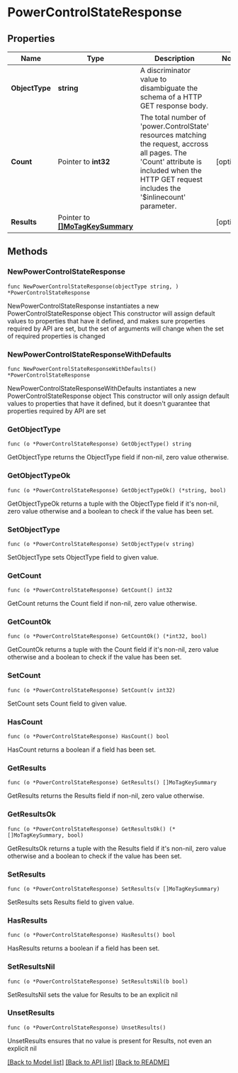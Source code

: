 # PowerControlStateResponse

## Properties

Name | Type | Description | Notes
------------ | ------------- | ------------- | -------------
**ObjectType** | **string** | A discriminator value to disambiguate the schema of a HTTP GET response body. | 
**Count** | Pointer to **int32** | The total number of &#39;power.ControlState&#39; resources matching the request, accross all pages. The &#39;Count&#39; attribute is included when the HTTP GET request includes the &#39;$inlinecount&#39; parameter. | [optional] 
**Results** | Pointer to [**[]MoTagKeySummary**](MoTagKeySummary.md) |  | [optional] 

## Methods

### NewPowerControlStateResponse

`func NewPowerControlStateResponse(objectType string, ) *PowerControlStateResponse`

NewPowerControlStateResponse instantiates a new PowerControlStateResponse object
This constructor will assign default values to properties that have it defined,
and makes sure properties required by API are set, but the set of arguments
will change when the set of required properties is changed

### NewPowerControlStateResponseWithDefaults

`func NewPowerControlStateResponseWithDefaults() *PowerControlStateResponse`

NewPowerControlStateResponseWithDefaults instantiates a new PowerControlStateResponse object
This constructor will only assign default values to properties that have it defined,
but it doesn't guarantee that properties required by API are set

### GetObjectType

`func (o *PowerControlStateResponse) GetObjectType() string`

GetObjectType returns the ObjectType field if non-nil, zero value otherwise.

### GetObjectTypeOk

`func (o *PowerControlStateResponse) GetObjectTypeOk() (*string, bool)`

GetObjectTypeOk returns a tuple with the ObjectType field if it's non-nil, zero value otherwise
and a boolean to check if the value has been set.

### SetObjectType

`func (o *PowerControlStateResponse) SetObjectType(v string)`

SetObjectType sets ObjectType field to given value.


### GetCount

`func (o *PowerControlStateResponse) GetCount() int32`

GetCount returns the Count field if non-nil, zero value otherwise.

### GetCountOk

`func (o *PowerControlStateResponse) GetCountOk() (*int32, bool)`

GetCountOk returns a tuple with the Count field if it's non-nil, zero value otherwise
and a boolean to check if the value has been set.

### SetCount

`func (o *PowerControlStateResponse) SetCount(v int32)`

SetCount sets Count field to given value.

### HasCount

`func (o *PowerControlStateResponse) HasCount() bool`

HasCount returns a boolean if a field has been set.

### GetResults

`func (o *PowerControlStateResponse) GetResults() []MoTagKeySummary`

GetResults returns the Results field if non-nil, zero value otherwise.

### GetResultsOk

`func (o *PowerControlStateResponse) GetResultsOk() (*[]MoTagKeySummary, bool)`

GetResultsOk returns a tuple with the Results field if it's non-nil, zero value otherwise
and a boolean to check if the value has been set.

### SetResults

`func (o *PowerControlStateResponse) SetResults(v []MoTagKeySummary)`

SetResults sets Results field to given value.

### HasResults

`func (o *PowerControlStateResponse) HasResults() bool`

HasResults returns a boolean if a field has been set.

### SetResultsNil

`func (o *PowerControlStateResponse) SetResultsNil(b bool)`

 SetResultsNil sets the value for Results to be an explicit nil

### UnsetResults
`func (o *PowerControlStateResponse) UnsetResults()`

UnsetResults ensures that no value is present for Results, not even an explicit nil

[[Back to Model list]](../README.md#documentation-for-models) [[Back to API list]](../README.md#documentation-for-api-endpoints) [[Back to README]](../README.md)


